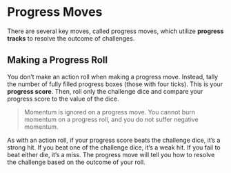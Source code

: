 # Progress Moves

There are several key moves, called progress moves, which utilize **progress tracks** to resolve the outcome of challenges.

## Making a Progress Roll

You don’t make an action roll when making a progress move. Instead, tally the number of fully filled progress boxes (those with four ticks). This is your **progress score**. Then, roll only the challenge dice and compare your progress score to the value of the dice.

> Momentum is ignored on a progress move. You cannot burn momentum on a progress roll, and you do not suffer negative momentum.

As with an action roll, if your progress score beats the challenge dice, it’s a strong hit. If you beat one of the challenge dice, it’s a weak hit. If you fail to beat either die, it’s a miss. The progress move will tell you how to resolve the challenge based on the outcome of your roll.

<!-- image -->